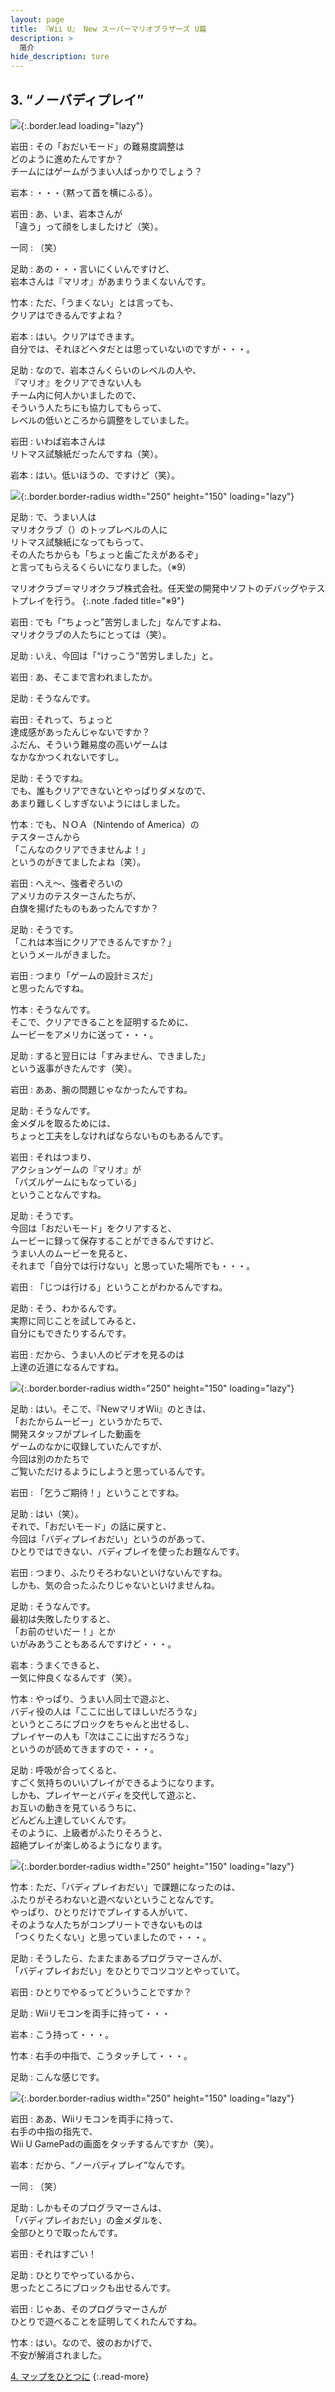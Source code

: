 ```yaml
---
layout: page
title: 『Wii U』 New スーパーマリオブラザーズ U篇
description: >
  简介
hide_description: ture
---
```


## 3. “ノーバディプレイ”

![](/interviews/jp/wiiu/hardware/vol7/img/mainvisual3.jpg){:.border.lead loading="lazy"}



岩田
: その「おだいモード」の難易度調整は<br>どのように進めたんですか？<br>チームにはゲームがうまい人ばっかりでしょう？

岩本
: ・・・（黙って首を横にふる）。

岩田
: あ、いま、岩本さんが<br>「違う」って顔をしましたけど（笑）。

一同
: （笑）

足助
: あの・・・言いにくいんですけど、<br>岩本さんは『マリオ』があまりうまくないんです。

竹本
: ただ、「うまくない」とは言っても、<br>クリアはできるんですよね？

岩本
: はい。クリアはできます。<br>自分では、それほどヘタだとは思っていないのですが・・・。

足助
: なので、岩本さんくらいのレベルの人や、<br>『マリオ』をクリアできない人も<br>チーム内に何人かいましたので、<br>そういう人たちにも協力してもらって、<br>レベルの低いところから調整をしていました。

岩田
: いわば岩本さんは<br>リトマス試験紙だったんですね（笑）。

岩本
: はい。低いほうの、ですけど（笑）。

![](/interviews/jp/wiiu/hardware/vol7/img/photo8.jpg){:.border.border-radius width="250" height="150"  loading="lazy"}


足助
: で、うまい人は<br>マリオクラブ（）のトップレベルの人に<br>リトマス試験紙になってもらって、<br>その人たちからも「ちょっと歯ごたえがあるぞ」<br>と言ってもらえるくらいになりました。（※9）


マリオクラブ＝マリオクラブ株式会社。任天堂の開発中ソフトのデバッグやテストプレイを行う。
{:.note .faded title="※9"}

岩田
: でも「“ちょっと”苦労しました」なんですよね、<br>マリオクラブの人たちにとっては（笑）。

足助
: いえ、今回は「“けっこう”苦労しました」と。

岩田
: あ、そこまで言われましたか。

足助
: そうなんです。

岩田
: それって、ちょっと<br>達成感があったんじゃないですか？<br>ふだん、そういう難易度の高いゲームは<br>なかなかつくれないですし。

足助
: そうですね。<br>でも、誰もクリアできないとやっぱりダメなので、<br>あまり難しくしすぎないようにはしました。

竹本
: でも、ＮＯＡ（Nintendo of America）の<br>テスターさんから<br>「こんなのクリアできませんよ！」<br>というのがきてましたよね（笑）。

岩田
: へえ～、強者ぞろいの<br>アメリカのテスターさんたちが、<br>白旗を揚げたものもあったんですか？

足助
: そうです。<br>「これは本当にクリアできるんですか？」<br>というメールがきました。

岩田
: つまり「ゲームの設計ミスだ」<br>と思ったんですね。

竹本
: そうなんです。<br>そこで、クリアできることを証明するために、<br>ムービーをアメリカに送って・・・。

足助
: すると翌日には「すみません、できました」<br>という返事がきたんです（笑）。

岩田
: ああ、腕の問題じゃなかったんですね。

足助
: そうなんです。<br>金メダルを取るためには、<br>ちょっと工夫をしなければならないものもあるんです。

岩田
: それはつまり、<br>アクションゲームの『マリオ』が<br>「パズルゲームにもなっている」<br>ということなんですね。

足助
: そうです。<br>今回は「おだいモード」をクリアすると、<br>ムービーに録って保存することができるんですけど、<br>うまい人のムービーを見ると、<br>それまで「自分では行けない」と思っていた場所でも・・・。

岩田
: 「じつは行ける」ということがわかるんですね。

足助
: そう、わかるんです。<br>実際に同じことを試してみると、<br>自分にもできたりするんです。

岩田
: だから、うまい人のビデオを見るのは<br>上達の近道になるんですね。

![](/interviews/jp/wiiu/hardware/vol7/img/photo9.jpg){:.border.border-radius width="250" height="150"  loading="lazy"}


足助
: はい。そこで、『NewマリオWii』のときは、<br>「おたからムービー」というかたちで、<br>開発スタッフがプレイした動画を<br>ゲームのなかに収録していたんですが、<br>今回は別のかたちで<br>ご覧いただけるようにしようと思っているんです。

岩田
: 「乞うご期待！」ということですね。

足助
: はい（笑）。<br>それで、「おだいモード」の話に戻すと、<br>今回は「バディプレイおだい」というのがあって、<br>ひとりではできない、バディプレイを使ったお題なんです。

岩田
: つまり、ふたりそろわないといけないんですね。<br>しかも、気の合ったふたりじゃないといけませんね。

足助
: そうなんです。<br>最初は失敗したりすると、<br>「お前のせいだー！」とか<br>いがみあうこともあるんですけど・・・。

岩本
: うまくできると、<br>一気に仲良くなるんです（笑）。

竹本
: やっぱり、うまい人同士で遊ぶと、<br>バディ役の人は「ここに出してほしいだろうな」<br>というところにブロックをちゃんと出せるし、<br>プレイヤーの人も「次はここに出すだろうな」<br>というのが読めてきますので・・・。

足助
: 呼吸が合ってくると、<br>すごく気持ちのいいプレイができるようになります。<br>しかも、プレイヤーとバディを交代して遊ぶと、<br>お互いの動きを見ているうちに、<br>どんどん上達していくんです。<br>そのように、上級者がふたりそろうと、<br>超絶プレイが楽しめるようになります。

![](/interviews/jp/wiiu/hardware/vol7/img/photo10.jpg){:.border.border-radius width="250" height="150"  loading="lazy"}


竹本
: ただ、「バディプレイおだい」で課題になったのは、<br>ふたりがそろわないと遊べないということなんです。<br>やっぱり、ひとりだけでプレイする人がいて、<br>そのような人たちがコンプリートできないものは<br>「つくりたくない」と思っていましたので・・・。

足助
: そうしたら、たまたまあるプログラマーさんが、<br>「バディプレイおだい」をひとりでコツコツとやっていて。

岩田
: ひとりでやるってどういうことですか？

足助
: Wiiリモコンを両手に持って・・・

岩本
: こう持って・・・。

竹本
: 右手の中指で、こうタッチして・・・。

足助
: こんな感じです。

![](/interviews/jp/wiiu/hardware/vol7/img/photo11.jpg){:.border.border-radius width="250" height="150"  loading="lazy"}


岩田
: ああ、Wiiリモコンを両手に持って、<br>右手の中指の指先で、<br>Wii U GamePadの画面をタッチするんですか（笑）。

岩本
: だから、“ノーバディプレイ”なんです。

一同
: （笑）

足助
: しかもそのプログラマーさんは、<br>「バディプレイおだい」の金メダルを、<br>全部ひとりで取ったんです。

岩田
: それはすごい！

足助
: ひとりでやっているから、<br>思ったところにブロックも出せるんです。

岩田
: じゃあ、そのプログラマーさんが<br>ひとりで遊べることを証明してくれたんですね。

竹本
: はい。なので、彼のおかげで、<br>不安が解消されました。


[4. マップをひとつに](4.md)
{:.read-more}